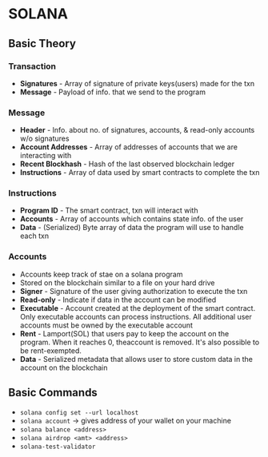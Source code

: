 # SOLANA

## Basic Theory
### Transaction
- **Signatures** - Array of signature of private keys(users) made for the txn
- **Message** - Payload of info. that we send to the program

### Message
- **Header** - Info. about no. of signatures, accounts, & read-only accounts w/o signatures
- **Account Addresses** - Array of addresses of accounts that we are interacting with
- **Recent Blockhash** - Hash of the last observed blockchain ledger
- **Instructions** - Array of data used by smart contracts to complete the txn

### Instructions
- **Program ID** - The smart contract, txn will interact with
- **Accounts** - Array of accounts which contains state info. of the user
- **Data** - (Serialized) Byte array of data the program will use to handle each txn

### Accounts
- Accounts keep track of stae on a solana program
- Stored on the blockchain similar to a file on your hard drive
- **Signer** - Signature of the user giving authorization to execute the txn
- **Read-only** - Indicate if data in the account can be modified
- **Executable** - Account created at the deployment of the smart contract. Only executable accounts can process instructions. All additional user accounts must be owned by the executable account
- **Rent** - Lamport(SOL) that users pay to keep the account on the program. When it reaches 0, theaccount is removed. It's also possible to be rent-exempted.
- **Data** - Serialized metadata that allows user to store custom data in the account on the blockchain

## Basic Commands
- ```solana config set --url localhost```
- ```solana account``` -> gives address of your wallet on your machine
- ```solana balance <address>```
- ```solana airdrop <amt> <address>```
- ```solana-test-validator```